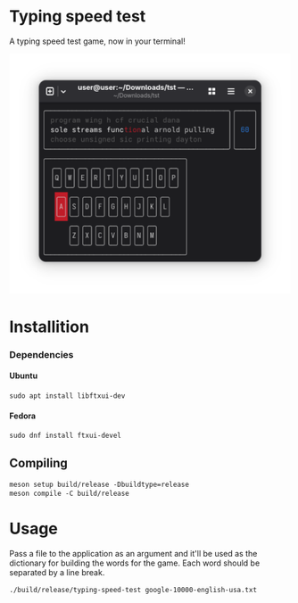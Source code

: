 # Typing speed test

A typing speed test game, now in your terminal!

![Screenshot](./assets/screenshot.png)

# Installition

### Dependencies

#### Ubuntu

```
sudo apt install libftxui-dev
```

#### Fedora

```
sudo dnf install ftxui-devel
```

## Compiling

```
meson setup build/release -Dbuildtype=release
meson compile -C build/release
```

# Usage

Pass a file to the application as an argument and it'll be used as the dictionary for building the words for the game. Each word should be separated by a line break.

```
./build/release/typing-speed-test google-10000-english-usa.txt
```
